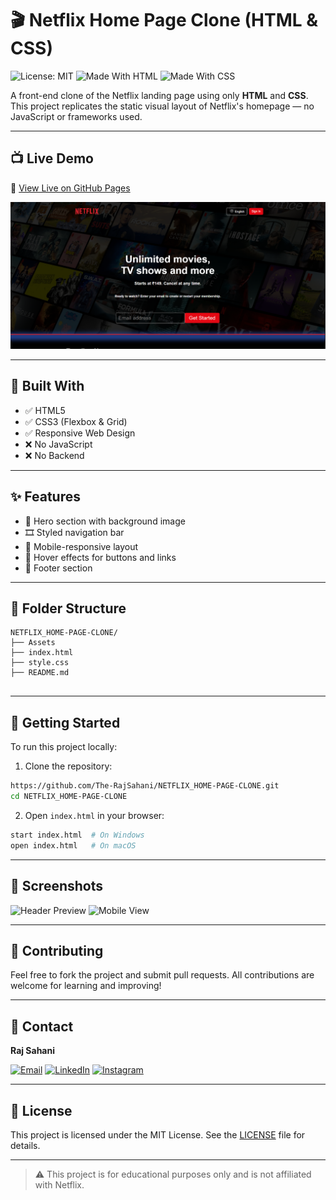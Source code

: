 
# 🎬 Netflix Home Page Clone (HTML & CSS)

![License: MIT](https://img.shields.io/badge/License-MIT-yellow.svg)
![Made With HTML](https://img.shields.io/badge/Made%20with-HTML5-orange?style=flat&logo=html5)
![Made With CSS](https://img.shields.io/badge/Made%20with-CSS3-blue?style=flat&logo=css3)

A front-end clone of the Netflix landing page using only **HTML** and **CSS**. This project replicates the static visual layout of Netflix's homepage — no JavaScript or frameworks used.

---

## 📺 Live Demo

🔗 [View Live on GitHub Pages](https://the-rajsahani.github.io/NETFLIX_HOME-PAGE-CLONE/)

![Netflix Clone Screenshot](screen1.png)

---

## 🧰 Built With

- ✅ HTML5
- ✅ CSS3 (Flexbox & Grid)
- ✅ Responsive Web Design
- ❌ No JavaScript
- ❌ No Backend

---

## ✨ Features

- 🎥 Hero section with background image
- 🎞️ Styled navigation bar
- 📱 Mobile-responsive layout
- 🎨 Hover effects for buttons and links
- 📄 Footer section

---

## 📂 Folder Structure

```
NETFLIX_HOME-PAGE-CLONE/
├── Assets 
├── index.html
├── style.css
├── README.md
 
```

---

## 🚀 Getting Started

To run this project locally:

1. Clone the repository:

```bash
https://github.com/The-RajSahani/NETFLIX_HOME-PAGE-CLONE.git
cd NETFLIX_HOME-PAGE-CLONE
```

2. Open `index.html` in your browser:

```bash
start index.html  # On Windows
open index.html   # On macOS
```

---

## 📸 Screenshots

![Header Preview](https://your-screenshot-url.com/netflix-header.png)
![Mobile View](https://your-screenshot-url.com/netflix-mobile.png)

---

## 🤝 Contributing

Feel free to fork the project and submit pull requests. All contributions are welcome for learning and improving!

---

## 📇 Contact

**Raj Sahani**

[![Email](https://img.shields.io/badge/Email-D14836?style=for-the-badge&logo=gmail&logoColor=white)](mailto:sahaniraj7267@gmail.com)
[![LinkedIn](https://img.shields.io/badge/LinkedIn-0A66C2?style=for-the-badge&logo=linkedin&logoColor=white)](https://www.linkedin.com/in/raj-sahani-35082335b)
[![Instagram](https://img.shields.io/badge/Instagram-E4405F?style=for-the-badge&logo=instagram&logoColor=white)](https://www.instagram.com/rajsahanii__/)

---

## 📄 License

This project is licensed under the MIT License. See the [LICENSE](LICENSE) file for details.

---

> ⚠️ This project is for educational purposes only and is not affiliated with Netflix.
